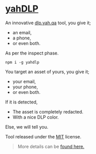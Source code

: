 # [yahDLP](https://dlp.yah.qa)

An innovative [dlp.yah.qa](https://dlp.yah.qa) tool, you give it;
- an email, 
- a phone, 
- or even both.

As per the inspect phase.

```
npm i -g yahdlp
```

You target an asset of yours, you give it; 
- your email, 
- your phone, 
- or even both.

If it is detected, 
- The asset is completely redacted.
- With a nice DLP color. 

Else, we will tell you.

Tool released under the [MIT](LICENSE) license.

> More details can be [found here.](redact/README.md)
